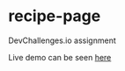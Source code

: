 # recipe-page

DevChallenges.io assignment

Live demo can be seen [here](https://cocky-ptolemy-bb6d46.netlify.app/)
